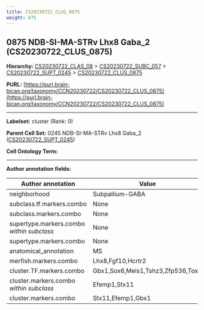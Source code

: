 ```yaml
---
title: CS20230722_CLUS_0875
weight: 875
---
```

## 0875 NDB-SI-MA-STRv Lhx8 Gaba_2 (CS20230722_CLUS_0875)
<b>Hierarchy: </b>
[CS20230722_CLAS_08](../CS20230722_CLAS_08) >
[CS20230722_SUBC_057](../CS20230722_SUBC_057) >
[CS20230722_SUPT_0245](../CS20230722_SUPT_0245) >
[CS20230722_CLUS_0875](../CS20230722_CLUS_0875)

**PURL:** [https://purl.brain-bican.org/taxonomy/CCN20230722/CS20230722_CLUS_0875](https://purl.brain-bican.org/taxonomy/CCN20230722/CS20230722_CLUS_0875)

---


**Labelset:** cluster (Rank: 0)

**Parent Cell Set:** 0245 NDB-SI-MA-STRv Lhx8 Gaba_2 ([CS20230722_SUPT_0245](../CS20230722_SUPT_0245))



**Cell Ontology Term:** 

[MARKER GENES.]: #


---

[TRANSFERRED ANNOTATIONS.]: #


[AUTHOR ANNOTATION FIELDS.]: #


**Author annotation fields:**

| Author annotation | Value |
|-------------------|-------|
|neighborhood|Subpallium-GABA|
|subclass.tf.markers.combo|None|
|subclass.markers.combo|None|
|supertype.markers.combo _within subclass_|None|
|supertype.markers.combo|None|
|anatomical_annotation|MS|
|merfish.markers.combo|Lhx8,Fgf10,Hcrtr2|
|cluster.TF.markers.combo|Gbx1,Sox6,Meis1,Tshz3,Zfp536,Tox3|
|cluster.markers.combo _within subclass_|Efemp1,Stx11|
|cluster.markers.combo|Stx11,Efemp1,Gbx1|
